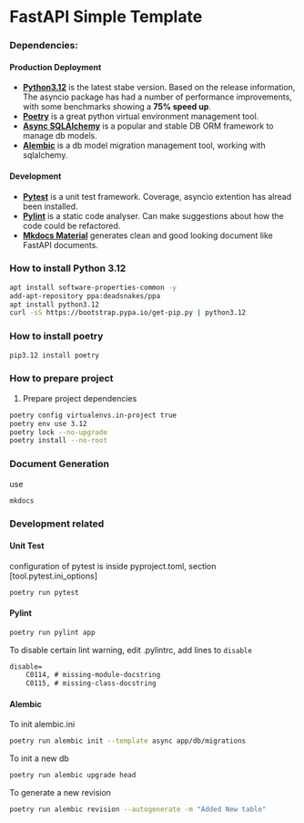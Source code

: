 FastAPI Simple Template
========================

### Dependencies:
#### Production Deployment
- **[Python3.12](https://docs.python.org/3/whatsnew/3.12.html)** is the latest stabe version. Based on the release information, The asyncio package has had a number of performance improvements, with some benchmarks showing a **75% speed up**.
- **[Poetry](https://python-poetry.org/)** is a great python virtual environment management tool.
- **[Async SQLAlchemy](https://docs.sqlalchemy.org/en/20/orm/extensions/asyncio.html)** is a popular and stable DB ORM framework to manage db models.
- **[Alembic](https://alembic.sqlalchemy.org/en/latest/)** is a db model migration management tool, working with sqlalchemy.

#### Development
- **[Pytest](https://docs.pytest.org/en/8.2.x/)** is a unit test framework. Coverage, asyncio extention has alread been installed.
- **[Pylint](https://pylint.readthedocs.io/en/stable/)** is a static code analyser. Can make suggestions about how the code could be refactored.
- **[Mkdocs Material](https://squidfunk.github.io/mkdocs-material/)** generates clean and good looking document like FastAPI documents.

### How to install Python 3.12
```bash
apt install software-properties-common -y
add-apt-repository ppa:deadsnakes/ppa
apt install python3.12
curl -sS https://bootstrap.pypa.io/get-pip.py | python3.12
```

### How to install poetry
```bash
pip3.12 install poetry
```

### How to prepare project

1. Prepare project dependencies

```bash
poetry config virtualenvs.in-project true
poetry env use 3.12
poetry lock --no-upgrade
poetry install --no-root
```

### Document Generation

use 
```bash
mkdocs 
```

### Development related 

#### Unit Test
configuration of pytest is inside pyproject.toml, section \[tool.pytest.ini_options\]
```bash
poetry run pytest
```

#### Pylint

```bash
poetry run pylint app
```

To disable certain lint warning, edit .pylintrc, add lines to `disable`
```txt
disable=
    C0114, # missing-module-docstring
    C0115, # missing-class-docstring
```


#### Alembic
To init alembic.ini
```bash
poetry run alembic init --template async app/db/migrations
```
To init a new db
```bash
poetry run alembic upgrade head

```

To generate a new revision

```bash
poetry run alembic revision --autogenerate -m "Added New table"
```
